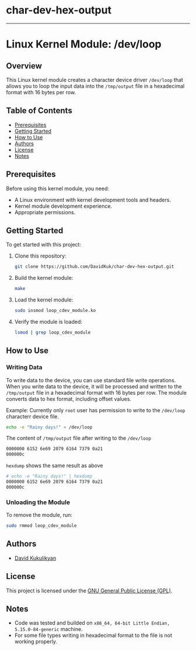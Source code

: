 # char-dev-hex-output

---

# Linux Kernel Module: /dev/loop

## Overview

This Linux kernel module creates a character device driver `/dev/loop` that allows you to loop the input data into the `/tmp/output` file in a hexadecimal format with 16 bytes per row.

## Table of Contents

- [Prerequisites](#prerequisites)
- [Getting Started](#getting-started)
- [How to Use](#how-to-use)
- [Authors](#authors)
- [License](#license)
- [Notes](#notes)

## Prerequisites

Before using this kernel module, you need:

- A Linux environment with kernel development tools and headers.
- Kernel module development experience.
- Appropriate permissions.

## Getting Started

To get started with this project:

1. Clone this repository:

   ```bash
   git clone https://github.com/DavidKuk/char-dev-hex-output.git
   ```

2. Build the kernel module:

   ```bash
   make
   ```

3. Load the kernel module:

   ```bash
   sudo insmod loop_cdev_module.ko
   ```

4. Verify the module is loaded:

   ```bash
   lsmod | grep loop_cdev_module
   ```

## How to Use

### Writing Data

To write data to the device, you can use standard file write operations. When you write data to the device, it will be processed and written to the `/tmp/output` file in a hexadecimal format with 16 bytes per row. The module converts data to hex format, including offset values.

Example: Currently only `root` user has permission to write to the `/dev/loop` characterr device file.

```bash
echo -e "Rainy days!" > /dev/loop
```

The content of `/tmp/output` file after writing to the `/dev/loop`
```txt
0000000 6152 6e69 2079 6164 7379 0a21
000000c
```

`hexdump` shows the same result as above
```bash
# echo -e "Rainy days!" | hexdump
0000000 6152 6e69 2079 6164 7379 0a21          
000000c
```

### Unloading the Module

To remove the module, run:

```bash
sudo rmmod loop_cdev_module
```

## Authors

- [David Kukulikyan](https://github.com/DavidKuk)

## License

This project is licensed under the [GNU General Public License (GPL)](LICENSE).

## Notes

- Code was tested and builded on `x86_64, 64-bit Little Endian, 5.15.0-84-generic` machine.
- For some file types writing in hexadecimal format to the file is not working properly.
